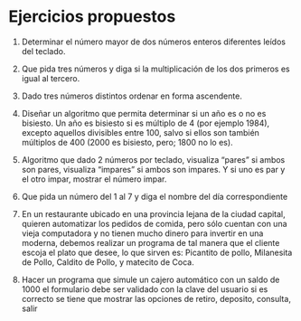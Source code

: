 # Ejercicios propuestos

1. Determinar el número mayor de dos números enteros diferentes leídos del teclado.
	
2. Que pida tres números y diga si la multiplicación de los dos primeros es igual al tercero.
	
3. Dado tres números distintos ordenar en forma ascendente.
	
4. Diseñar un algoritmo que permita determinar si un año es o no es bisiesto. Un año es bisiesto si es múltiplo de 4 (por ejemplo 1984), excepto aquellos divisibles entre 100, salvo si ellos son también múltiplos de 400 (2000 es bisiesto, pero; 1800 no lo es).
	
5. Algoritmo que dado 2 números por teclado, visualiza “pares” si ambos son pares, visualiza “impares” si ambos son impares. Y si uno es par y el otro impar, mostrar el número impar.
	
6. Que pida un número del 1 al 7 y diga el nombre del día correspondiente
	
7. En un restaurante ubicado en una provincia lejana de la ciudad capital, quieren automatizar los pedidos de comida, pero sólo cuentan con una vieja computadora y no tienen mucho dinero para invertir en una moderna, debemos realizar un programa de tal manera que el cliente escoja el plato que desee, lo que sirven es: Picantito de pollo, Milanesita de Pollo, Caldito de Pollo, y matecito de Coca.
	
8. Hacer un programa que simule un cajero automático con un saldo de 1000 el formulario debe ser validado con la clave del usuario si es correcto se tiene que mostrar las opciones de retiro, deposito, consulta, salir